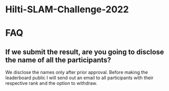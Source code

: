 # Hilti-SLAM-Challenge-2022

# FAQ

## If we submit the result, are you going to disclose the name of all the participants?
We disclose the names only after prior approval. Before making the leaderboard public I will send out an email to all participants with their respective rank and the option to withdraw.
